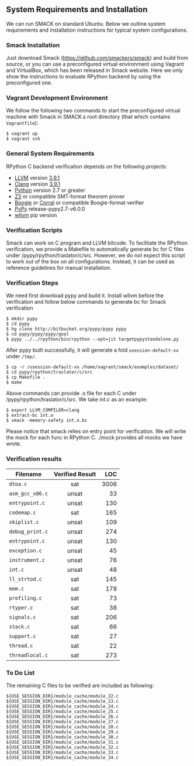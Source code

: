 ## System Requirements and Installation

We can run SMACK on standard Ubuntu. Below we outline system requirements and
installation instructions for typical system configurations.

### Smack Installation

Just download Smack (https://github.com/smackers/smack) and build from source,
or you can use a preconfigured virtual environment using Vagrant and VirtualBox,
which has been released in Smack website. Here we only show the instructions to
evaluate RPython backend by using the preconfigured one.

### Vagrant Development Environment

We follow the following two commands to start the preconfigured virtual machine
with Smack in SMACK.s root directory (that which contains `Vagrantfile`):

```
$ vagrant up
$ vagrant ssh
```

### General System Requirements

RPython C backend verification depends on the following projects:

* [LLVM][] version [3.9.1][LLVM-3.9.1]
* [Clang][] version [3.9.1][Clang-3.9.1]
* [Python][] version 2.7 or greater
* [Z3][] or compatible SMT-format theorem prover
* [Boogie][] or [Corral][] or compatible Boogie-format verifier
* [PyPy][] release-pypy2.7-v6.0.0
* [wllvm][] pip version 

### Verification Scripts

Smack can work on C program and LLVM bitcode. To facilitate the RPython
verification, we provide a Makefile to automatically generate bc for C files
under /pypy/rpython/traslator/c/src. However, we do not expect this script to
work out of the box on all configurations. Instead, it can be used as reference
guidelines for manual installation.

### Verification Steps

We need first download pypy and build it. Install wllvm before the verification
and follow below commands to generate bc for Smack verification

```
$ mkdir pypy
$ cd pypy
$ hg clone http://bitbucket.org/pypy/pypy pypy
$ cd pypy/pypy/pypy/goal
$ pypy ../../rpython/bin/rpython --opt=jit targetpypystandalone.py
```

After pypy built successfully, it will generate a fold `usession-default-xx` under `/tmp/`.

```
$ cp -r /usession-default-xx /home/vagrant/smack/examples/dataset/
$ cd pypy/rpython/traslator/c/src
$ cp Makefile .
$ make
```

Above commands can provide .o file for each C under
/pypy/rpython/traslator/c/src. We take int.c as an example:

```
$ export LLVM_COMPILER=clang
$ extract-bc int.o
$ smack -memory-safety int.o.bc
```

Please notice that smack relies on entry point for verification. We will write
the mock for each func in RPython C. ./mock provides all mocks we have wrote.

### Verification results 


| Filename        | Verified Result     |   LOC |
| -------------   | :-----------------: | ----: | 
| `dtoa.c`        | sat                 |  3006 |    
| `asm_gcc_x86.c` | unsat               |    33 | 
| `entrypoint.c`  | unsat               |   130 | 
| `codemap.c`     | sat                 |   165 |
| `skiplist.c`    | unsat               |   109 |
| `debug_print.c` | unsat               |   274 |
| `entrypoint.c`  | unsat               |   130 |
| `exception.c`   | unsat               |    45 |
| `instrument.c`  | unsat               |    76 |
| `int.c`         | unsat               |    48 |
| `ll_strtod.c`   | sat                 |   145 |
| `mem.c`         | sat                 |   178 |
| `profiling.c`   | sat                 |    73 |
| `rtyper.c`      | sat                 |    38 |
| `signals.c`     | sat                 |   206 |
| `stack.c`       | sat                 |    66 |
| `support.c`     | sat                 |    27 |
| `thread.c`      | sat                 |    22 |
| `threadlocal.c` | sat                 |   273 |

### To Do List

The remaining C files to be verified are included as following:

```
${USE_SESSION_DIR}/module_cache/module_22.c
${USE_SESSION_DIR}/module_cache/module_23.c
${USE_SESSION_DIR}/module_cache/module_24.c 
${USE_SESSION_DIR}/module_cache/module_25.c 
${USE_SESSION_DIR}/module_cache/module_26.c 
${USE_SESSION_DIR}/module_cache/module_27.c 
${USE_SESSION_DIR}/module_cache/module_28.c 
${USE_SESSION_DIR}/module_cache/module_29.c 
${USE_SESSION_DIR}/module_cache/module_30.c 
${USE_SESSION_DIR}/module_cache/module_31.c 
${USE_SESSION_DIR}/module_cache/module_32.c 
${USE_SESSION_DIR}/module_cache/module_33.c 
${USE_SESSION_DIR}/module_cache/module_34.c
```

[Python]: http://www.python.org
[LLVM]: http://llvm.org
[LLVM-3.9.1]: http://llvm.org/releases/download.html#3.9.1
[Clang]: http://clang.llvm.org
[Clang-3.9.1]: http://llvm.org/releases/download.html#3.9.1
[Boogie]: https://github.com/boogie-org/boogie
[Z3]: https://github.com/Z3Prover/z3/
[Xcode]: https://developer.apple.com/xcode/
[PyPy]: https://bitbucket.org/pypy/pypy
[wllvm]: https://github.com/travitch/whole-program-llvm
[Corral]: https://github.com/boogie-org/corral
